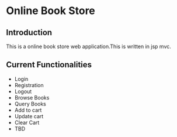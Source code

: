 # Online Book Store

## Introduction
 This is a online book store web application.This is written in jsp mvc.
 
 ## Current Functionalities
 
 * Login
 * Registration
 * Logout
 * Browse Books
 * Query Books
 * Add to cart
 * Update cart
 * Clear Cart
 * TBD
